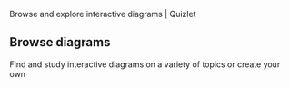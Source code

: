 Browse and explore interactive diagrams | Quizlet

## Browse diagrams

Find and study interactive diagrams on a variety of topics or create your own